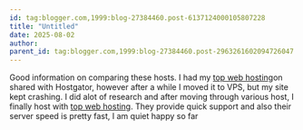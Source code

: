 ```yaml
---
id: tag:blogger.com,1999:blog-27384460.post-6137124000105807228
title: "Untitled"
date: 2025-08-02
author: 
parent_id: tag:blogger.com,1999:blog-27384460.post-2963261602094726047
---
```


Good information on comparing these hosts. I had my [top web hosting](http://go-green-hosting.com/)on shared with Hostgator, however after a while I moved it to VPS, but my site kept crashing. I did alot of research and after moving through various host, I finally host with [top web hosting](http://go-green-hosting.com/). They provide quick support and also their server speed is pretty fast, I am quiet happy so far